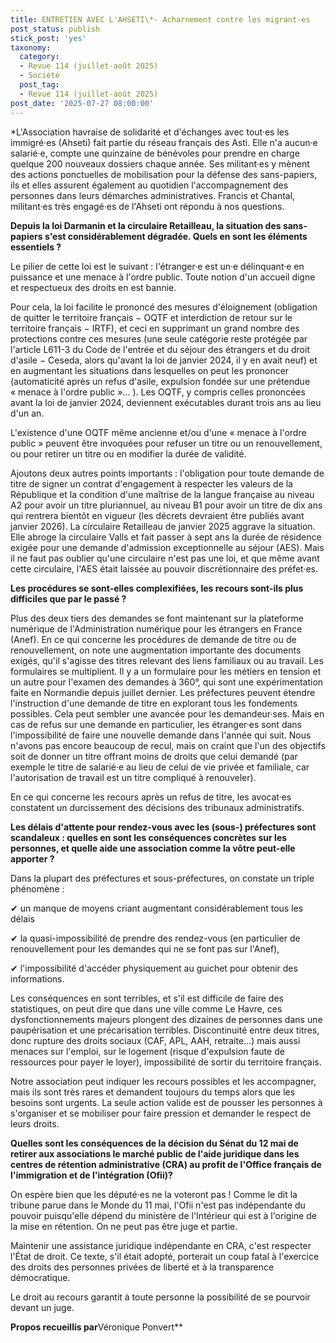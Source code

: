 ```yaml
---
title: ENTRETIEN AVEC L'AHSETI\*- Acharnement contre les migrant·es
post_status: publish
stick_post: 'yes'
taxonomy:
  category:
  - Revue 114 (juillet-août 2025)
  - Société
  post_tag:
  - Revue 114 (juillet-août 2025)
post_date: '2025-07-27 08:00:00'
---
```


\*L'Association havraise de solidarité et d'échanges avec tout·es les immigré·es (Ahseti) fait partie du réseau français des Asti. Elle n'a aucun·e salarié·e, compte une quinzaine de bénévoles pour prendre en charge quelque 200 nouveaux dossiers chaque année. Ses militant·es y mènent des actions ponctuelles de mobilisation pour la défense des sans-papiers, ils et elles assurent également au quotidien l'accompagnement des personnes dans leurs démarches administratives. Francis et Chantal, militant·es très engagé·es de l'Ahseti ont répondu à nos questions.

**Depuis la loi Darmanin et la circulaire Retailleau, la situation des sans-papiers s'est considérablement dégradée. Quels en sont les éléments essentiels ?**

Le pilier de cette loi est le suivant : l'étranger·e est un·e délinquant·e en puissance et une menace à l'ordre public. Toute notion d'un accueil digne et respectueux des droits en est bannie.

Pour cela, la loi facilite le prononcé des mesures d'éloignement (obligation de quitter le territoire français − OQTF et interdiction de retour sur le territoire français − IRTF), et ceci en supprimant un grand nombre des protections contre ces mesures (une seule catégorie reste protégée par l'article L611-3 du Code de l'entrée et du séjour des étrangers et du droit d'asile − Ceseda, alors qu'avant la loi de janvier 2024, il y en avait neuf) et en augmentant les situations dans lesquelles on peut les prononcer (automaticité après un refus d'asile, expulsion fondée sur une prétendue « menace à l'ordre public »\... ). Les OQTF, y compris celles prononcées avant la loi de janvier 2024, deviennent exécutables durant trois ans au lieu d'un an.

L'existence d'une OQTF même ancienne et/ou d'une « menace à l'ordre public » peuvent être invoquées pour refuser un titre ou un renouvellement, ou pour retirer un titre ou en modifier la durée de validité.

Ajoutons deux autres points importants : l'obligation pour toute demande de titre de signer un contrat d'engagement à respecter les valeurs de la République et la condition d'une maîtrise de la langue française au niveau A2 pour avoir un titre pluriannuel, au niveau B1 pour avoir un titre de dix ans qui rentrera bientôt en vigueur (les décrets devraient être publiés avant janvier 2026). La circulaire Retailleau de janvier 2025 aggrave la situation. Elle abroge la circulaire Valls et fait passer à sept ans la durée de résidence exigée pour une demande d'admission exceptionnelle au séjour (AES). Mais il ne faut pas oublier qu'une circulaire n'est pas une loi, et que même avant cette circulaire, l'AES était laissée au pouvoir discrétionnaire des préfet·es.

**Les procédures se sont-elles complexifiées, les recours sont-ils plus difficiles que par le passé ?**

Plus des deux tiers des demandes se font maintenant sur la plateforme numérique de l'Administration numérique pour les étrangers en France (Anef). En ce qui concerne les procédures de demande de titre ou de renouvellement, on note une augmentation importante des documents exigés, qu'il s'agisse des titres relevant des liens familiaux ou au travail. Les formulaires se multiplient. Il y a un formulaire pour les métiers en tension et un autre pour l'examen des demandes à 360°, qui sont une expérimentation faite en Normandie depuis juillet dernier. Les préfectures peuvent étendre l'instruction d'une demande de titre en explorant tous les fondements possibles. Cela peut sembler une avancée pour les demandeur·ses. Mais en cas de refus sur une demande en particulier, les étranger·es sont dans l'impossibilité de faire une nouvelle demande dans l'année qui suit. Nous n'avons pas encore beaucoup de recul, mais on craint que l'un des objectifs soit de donner un titre offrant moins de droits que celui demandé (par exemple le titre de salarié·e au lieu de celui de vie privée et familiale, car l'autorisation de travail est un titre compliqué à renouveler).

En ce qui concerne les recours après un refus de titre, les avocat·es constatent un durcissement des décisions des tribunaux administratifs.

**Les délais d'attente pour rendez-vous avec les (sous-) préfectures sont scandaleux : quelles en sont les conséquences concrètes sur les personnes, et quelle aide une association comme la vôtre peut-elle apporter ?**

Dans la plupart des préfectures et sous-préfectures, on constate un triple phénomène :

✔ un manque de moyens criant augmentant considérablement tous les délais

✔ la quasi-impossibilité de prendre des rendez-vous (en particulier de renouvellement pour les demandes qui ne se font pas sur l'Anef),

✔ l'impossibilité d'accéder physiquement au guichet pour obtenir des informations.

Les conséquences en sont terribles, et s'il est difficile de faire des statistiques, on peut dire que dans une ville comme Le Havre, ces dysfonctionnements majeurs plongent des dizaines de personnes dans une paupérisation et une précarisation terribles. Discontinuité entre deux titres, donc rupture des droits sociaux (CAF, APL, AAH, retraite...) mais aussi menaces sur l'emploi, sur le logement (risque d'expulsion faute de ressources pour payer le loyer), impossibilité de sortir du territoire français.

Notre association peut indiquer les recours possibles et les accompagner, mais ils sont très rares et demandent toujours du temps alors que les besoins sont urgents. La seule action valide est de pousser les personnes à s'organiser et se mobiliser pour faire pression et demander le respect de leurs droits.

**Quelles sont les conséquences de la décision du Sénat du 12 mai de retirer aux associations le marché public de l'aide juridique dans les centres de rétention administrative (CRA) au profit de l'Office français de l'immigration et de l'intégration (Ofii)?**

On espère bien que les député·es ne la voteront pas ! Comme le dit la tribune parue dans le Monde du 11 mai, l'Ofii n'est pas indépendante du pouvoir puisqu'elle dépend du ministère de l'Intérieur qui est à l'origine de la mise en rétention. On ne peut pas être juge et partie.

Maintenir une assistance juridique indépendante en CRA, c'est respecter l'État de droit. Ce texte, s'il était adopté, porterait un coup fatal à l'exercice des droits des personnes privées de liberté et à la transparence démocratique.

Le droit au recours garantit à toute personne la possibilité de se pourvoir devant un juge.

**Propos recueillis par**Véronique Ponvert**